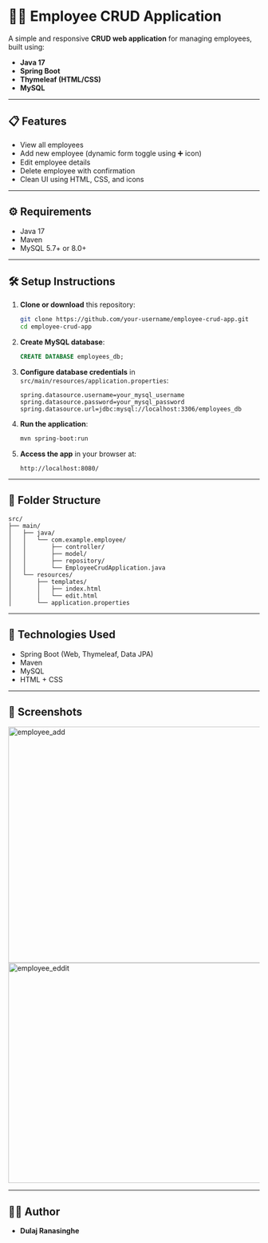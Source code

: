 # 🧑‍💼 Employee CRUD Application

A simple and responsive **CRUD web application** for managing employees, built using:

- **Java 17**
- **Spring Boot**
- **Thymeleaf (HTML/CSS)**
- **MySQL**

---

## 📋 Features

- View all employees
- Add new employee (dynamic form toggle using ➕ icon)
- Edit employee details
- Delete employee with confirmation
- Clean UI using HTML, CSS, and icons

---

## ⚙️ Requirements

- Java 17
- Maven
- MySQL 5.7+ or 8.0+

---

## 🛠️ Setup Instructions

1. **Clone or download** this repository:
   ```bash
   git clone https://github.com/your-username/employee-crud-app.git
   cd employee-crud-app
   ```

2. **Create MySQL database**:
   ```sql
   CREATE DATABASE employees_db;
   ```

3. **Configure database credentials** in `src/main/resources/application.properties`:
   ```properties
   spring.datasource.username=your_mysql_username
   spring.datasource.password=your_mysql_password
   spring.datasource.url=jdbc:mysql://localhost:3306/employees_db
   ```

4. **Run the application**:
   ```bash
   mvn spring-boot:run
   ```

5. **Access the app** in your browser at:
   ```
   http://localhost:8080/
   ```

---

## 📁 Folder Structure

```
src/
├── main/
│   ├── java/
│   │   └── com.example.employee/
│   │       ├── controller/
│   │       ├── model/
│   │       ├── repository/
│   │       └── EmployeeCrudApplication.java
│   └── resources/
│       ├── templates/
│       │   ├── index.html
│       │   └── edit.html
│       └── application.properties
```

---

## 📝 Technologies Used

- Spring Boot (Web, Thymeleaf, Data JPA)
- Maven
- MySQL
- HTML + CSS

---

## 📸 Screenshots
<img width="956" height="473" alt="employee_add" src="https://github.com/user-attachments/assets/dab9060f-2bdb-42f3-bf0b-baad0a82a2be" />

<img width="912" height="441" alt="employee_eddit" src="https://github.com/user-attachments/assets/191ca59f-6b5a-4df4-98e8-5468252421cb" />

---

## 🧑‍💻 Author

- **Dulaj Ranasinghe**

